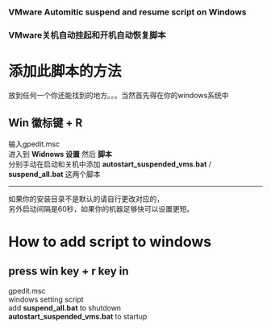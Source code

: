 ### VMware Automitic suspend and resume script on Windows
### VMware关机自动挂起和开机自动恢复脚本

# 添加此脚本的方法
放到任何一个你还能找到的地方。。。当然首先得在你的windows系统中
## Win 徽标键 + R 
输入gpedit.msc<br>
进入到 **Widnows 设置** 然后 **脚本**<br>
分别手动在启动和关机中添加 **autostart_suspended_vms.bat** / **suspend_all.bat** 这两个脚本<br>

---
如果你的安装目录不是默认的请自行更改对应的，<br>
另外启动间隔是60秒，如果你的机器足够快可以设置更短。<br>

# How to add script to windows
## press win key + r key in
gpedit.msc<br>
windows setting script<br>
add **suspend_all.bat** to shutdown<br>
**autostart_suspended_vms.bat** to startup<br>
